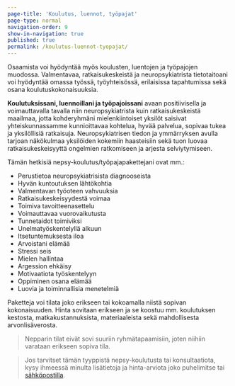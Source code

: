 ```yaml
---
page-title: 'Koulutus, luennot, työpajat'
page-type: normal
navigation-order: 9
show-in-navigation: true
published: true
permalink: /koulutus-luennot-tyopajat/
---
```













Osaamista voi hyödyntää myös koulusten, luentojen ja työpajojen muodossa. Valmentavaa, ratkaisukeskeistä ja neuropsykiatrista tietotaitoani voi hyödyntää omassa työssä, työyhteisössä, erilaisissa tapahtumissa sekä osana koulutuskokonaisuuksia.

**Koulutuksissani, luennoillani ja työpajoissani** avaan positiivisella ja voimauttavalla tavalla niin neuropsykiatrista kuin ratkaisukeskeistä maailmaa, jotta kohderyhmäni mielenkiintoiset yksilöt saisivat yhteiskunnassamme kunnioittavaa kohtelua, hyvää palvelua, sopivaa tukea ja yksilöllisiä ratkaisuja. Neuropsykiatrisen tiedon ja ymmärryksen avulla tarjoan näkökulmaa yksilöiden kokemiin haasteisiin sekä tuon luovaa ratkaisukeskeisyyttä ongelmien ratkomiseen ja arjesta selviytymiseen.

Tämän hetkisiä nepsy-koulutus/työpajapakettejani ovat mm.:


* Perustietoa neuropsykiatrisista diagnooseista
* Hyvän kuntoutuksen lähtökohtia
* Valmentavan työoteen vahvuuksia
* Ratkaisukeskeisyydestä voimaa
* Toimiva tavoitteenasettelu
* Voimauttavaa vuorovaikutusta
* Tunnetaidot toimiviksi
* Unelmatyöskentelyllä alkuun
* Itsetuntemuksesta iloa
* Arvoistani elämää
* Stressi seis
* Mielen hallintaa
* Argession ehkäisy
* Motivaatiota työskentelyyn
* Oppiminen osana elämää
* Luovia ja toiminnallisia menetelmiä

Paketteja voi tilata joko erikseen tai kokoamalla niistä sopivan kokonaisuuden. Hinta sovitaan erikseen ja se koostuu mm. koulutuksen kestosta, matkakustannuksista, materiaaleista sekä mahdollisesta arvonlisäverosta.

> Nepparin tilat eivät sovi suuriin ryhmätapaamisiin, joten niihiin varataan erikseen sopiva tila. 

> Jos tarvitset tämän tyyppistä nepsy-koulutusta tai konsultaatiota, kysy ihmeessä minulta lisätietoja ja hinta-arviota joko puhelimitse tai [sähköpostilla](/ota-yhteytta).
